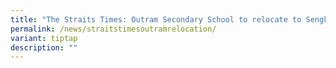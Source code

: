 ```yaml
---
title: "The Straits Times: Outram Secondary School to relocate to Sengkang"
permalink: /news/straitstimesoutramrelocation/
variant: tiptap
description: ""
---
```

